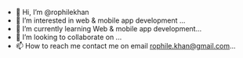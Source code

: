 - 👋 Hi, I’m @rophilekhan
- 👀 I’m interested in web & mobile app development ...
- 🌱 I’m currently learning Web & mobile app development...
- 💞️ I’m looking to collaborate on ...
- 📫 How to reach me contact me on email rophile.khan@gmail.com...

<!---
rophilekhan/rophilekhan is a ✨ special ✨ repository because its `README.md` (this file) appears on your GitHub profile.
You can click the Preview link to take a look at your changes.
--->
